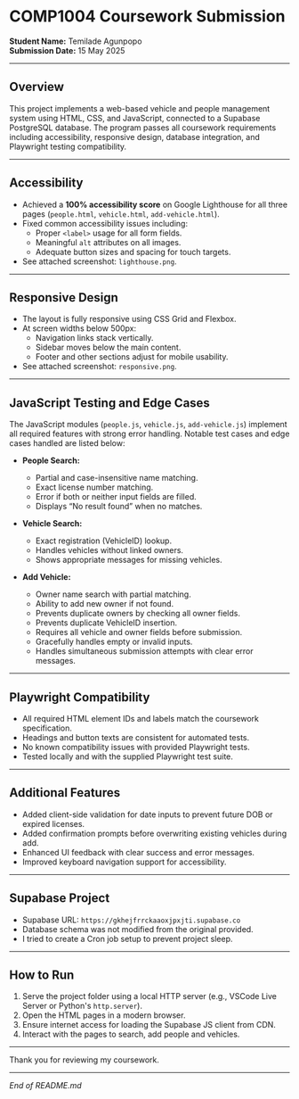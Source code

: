 # COMP1004 Coursework Submission

**Student Name:** Temilade Agunpopo  
**Submission Date:** 15 May 2025

---

## Overview

This project implements a web-based vehicle and people management system using HTML, CSS, and JavaScript, connected to a Supabase PostgreSQL database. The program passes all coursework requirements including accessibility, responsive design, database integration, and Playwright testing compatibility.

---

## Accessibility

- Achieved a **100% accessibility score** on Google Lighthouse for all three pages (`people.html`, `vehicle.html`, `add-vehicle.html`).
- Fixed common accessibility issues including:
  - Proper `<label>` usage for all form fields.
  - Meaningful `alt` attributes on all images.
  - Adequate button sizes and spacing for touch targets.
- See attached screenshot: `lighthouse.png`.

---

## Responsive Design

- The layout is fully responsive using CSS Grid and Flexbox.
- At screen widths below 500px:
  - Navigation links stack vertically.
  - Sidebar moves below the main content.
  - Footer and other sections adjust for mobile usability.
- See attached screenshot: `responsive.png`.

---

## JavaScript Testing and Edge Cases

The JavaScript modules (`people.js`, `vehicle.js`, `add-vehicle.js`) implement all required features with strong error handling. Notable test cases and edge cases handled are listed below:

- **People Search:**
  - Partial and case-insensitive name matching.
  - Exact license number matching.
  - Error if both or neither input fields are filled.
  - Displays “No result found” when no matches.

- **Vehicle Search:**
  - Exact registration (VehicleID) lookup.
  - Handles vehicles without linked owners.
  - Shows appropriate messages for missing vehicles.

- **Add Vehicle:**
  - Owner name search with partial matching.
  - Ability to add new owner if not found.
  - Prevents duplicate owners by checking all owner fields.
  - Prevents duplicate VehicleID insertion.
  - Requires all vehicle and owner fields before submission.
  - Gracefully handles empty or invalid inputs.
  - Handles simultaneous submission attempts with clear error messages.

---

## Playwright Compatibility

- All required HTML element IDs and labels match the coursework specification.
- Headings and button texts are consistent for automated tests.
- No known compatibility issues with provided Playwright tests.
- Tested locally and with the supplied Playwright test suite.

---

## Additional Features

- Added client-side validation for date inputs to prevent future DOB or expired licenses.
- Added confirmation prompts before overwriting existing vehicles during add.
- Enhanced UI feedback with clear success and error messages.
- Improved keyboard navigation support for accessibility.

---

## Supabase Project

- Supabase URL: `https://gkhejfrrckaaoxjpxjti.supabase.co`
- Database schema was not modified from the original provided.
- I tried to create a Cron job setup to prevent project sleep.

---

## How to Run

1. Serve the project folder using a local HTTP server (e.g., VSCode Live Server or Python's `http.server`).
2. Open the HTML pages in a modern browser.
3. Ensure internet access for loading the Supabase JS client from CDN.
4. Interact with the pages to search, add people and vehicles.

---

Thank you for reviewing my coursework.

---

*End of README.md*